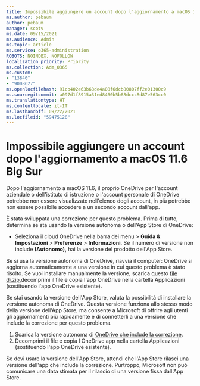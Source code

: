 ```yaml
---
title: Impossibile aggiungere un account dopo l'aggiornamento a macOS 11.6 Big Sur
ms.author: pebaum
author: pebaum
manager: scotv
ms.date: 09/15/2021
ms.audience: Admin
ms.topic: article
ms.service: o365-administration
ROBOTS: NOINDEX, NOFOLLOW
localization_priority: Priority
ms.collection: Adm_O365
ms.custom:
- "13840"
- "9008627"
ms.openlocfilehash: 91cb402e63b68de4a08f6dcb80807ff2e01300c9
ms.sourcegitcommit: a097d1f8915a31ed8460b5b68dccc8d87e563cc0
ms.translationtype: HT
ms.contentlocale: it-IT
ms.lasthandoff: 09/22/2021
ms.locfileid: "59475128"
---
```

# <a name="unable-to-add-an-account-after-upgrading-to-macos-116-big-sur"></a>Impossibile aggiungere un account dopo l'aggiornamento a macOS 11.6 Big Sur

Dopo l'aggiornamento a macOS 11.6, il proprio OneDrive per l'account aziendale o dell'istituto di istruzione o l'account personale di OneDrive potrebbe non essere visualizzato nell'elenco degli account, in più potrebbe non essere possibile accedere a un secondo account dall'app.

È stata sviluppata una correzione per questo problema. Prima di tutto, determina se sta usando la versione autonoma o dell'App Store di OneDrive:

- Seleziona il cloud OneDrive nella barra dei menu > **Guida & Impostazioni**  >  **Preferenze**  >  **Informazioni**. Se il numero di versione non include **(Autonomo),** hai la versione del prodotto dell'App Store.

Se si usa la versione autonoma di OneDrive, riavvia il computer: OneDrive si aggiorna automaticamente a una versione in cui questo problema è stato risolto. Se vuoi installare manualmente la versione, scarica questo [file di.zip](https://oneclient.sfx.ms/Mac/Prod/21.170.0822.0003/OneDrive.zip),decomprimi il file e copia l'app OneDrive nella cartella Applicazioni (sostituendo l'app OneDrive esistente).

Se stai usando la versione dell'App Store, valuta la possibilità di installare la versione autonoma di OneDrive. Questa versione funziona allo stesso modo della versione dell'App Store, ma consente a Microsoft di offrire agli utenti gli aggiornamenti più rapidamente e di connetterli a una versione che include la correzione per questo problema.

1. Scarica la versione autonoma di [OneDrive che include la correzione](https://oneclient.sfx.ms/Mac/Prod/21.170.0822.0003/OneDrive.zip).
2. Decomprimi il file e copia l OneDrive app nella cartella Applicazioni (sostituendo l'app OneDrive esistente).

Se devi usare la versione dell'App Store, attendi che l'App Store rilasci una versione dell'app che include la correzione. Purtroppo, Microsoft non può comunicare una data stimata per il rilascio di una versione fissa dall'App Store.


